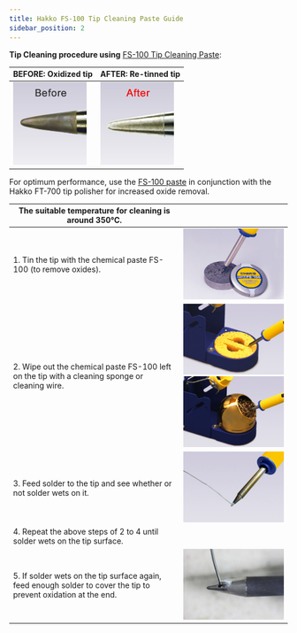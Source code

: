 ```yaml
---
title: Hakko FS-100 Tip Cleaning Paste Guide
sidebar_position: 2
---
```

 
 
**Tip Cleaning procedure using** [FS-100 Tip Cleaning Paste](https://www.canadarobotix.com/products/2816):

|BEFORE: Oxidized tip|AFTER: Re-tinned tip|
|---|---|
|![](/img/docs/product_guide/2816_01.jpg) |![](/img/docs/product_guide/2816_02.jpg) |
 
For optimum performance, use the [FS-100 paste](https://www.canadarobotix.com/products/2816) in conjunction with the Hakko FT-700 tip polisher for increased oxide removal.
 
|The suitable temperature for cleaning is around 350℃.| |
|----------------------------|------------------------------|
|1. Tin the tip with the chemical paste FS-100 (to remove oxides).|![](/img/docs/product_guide/2816_03.jpg)|
|2. Wipe out the chemical paste FS-100 left on the tip with a cleaning sponge or cleaning wire.|![](/img/docs/product_guide/2816_04.jpg) ![](/img/docs/product_guide/2816_05.jpg)|
|3. Feed solder to the tip and see whether or not solder wets on it.|![](/img/docs/product_guide/2816_06.jpg)|
|4. Repeat the above steps of 2 to 4 until solder wets on the tip surface.| |
|5. If solder wets on the tip surface again, feed enough solder to cover the tip to prevent oxidation at the end.|![](/img/docs/product_guide/2816_07.jpg)|